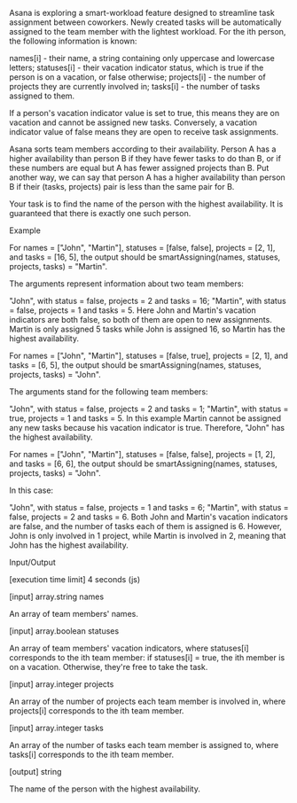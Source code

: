 Asana is exploring a smart-workload feature designed to streamline task assignment between coworkers. Newly created tasks will be automatically assigned to the team member with the lightest workload. For the ith person, the following information is known:

names[i] - their name, a string containing only uppercase and lowercase letters;
statuses[i] - their vacation indicator status, which is true if the person is on a vacation, or false otherwise;
projects[i] - the number of projects they are currently involved in;
tasks[i] - the number of tasks assigned to them.

If a person's vacation indicator value is set to true, this means they are on vacation and cannot be assigned new tasks. Conversely, a vacation indicator value of false means they are open to receive task assignments.

Asana sorts team members according to their availability. Person A has a higher availability than person B if they have fewer tasks to do than B, or if these numbers are equal but A has fewer assigned projects than B. Put another way, we can say that person A has a higher availability than person B if their (tasks, projects) pair is less than the same pair for B.

Your task is to find the name of the person with the highest availability. It is guaranteed that there is exactly one such person.

Example

For names = ["John", "Martin"], statuses = [false, false],
projects = [2, 1], and tasks = [16, 5],
the output should be
smartAssigning(names, statuses, projects, tasks) = "Martin".

The arguments represent information about two team members:

"John", with status = false, projects = 2 and tasks = 16;
"Martin", with status = false, projects = 1 and tasks = 5.
Here John and Martin's vacation indicators are both false, so both of them are open to new assignments. Martin is only assigned 5 tasks while John is assigned 16, so Martin has the highest availability.

For names = ["John", "Martin"], statuses = [false, true],
projects = [2, 1], and tasks = [6, 5],
the output should be
smartAssigning(names, statuses, projects, tasks) = "John".

The arguments stand for the following team members:

"John", with status = false, projects = 2 and tasks = 1;
"Martin", with status = true, projects = 1 and tasks = 5.
In this example Martin cannot be assigned any new tasks because his vacation indicator is true. Therefore, "John" has the highest availability.

For names = ["John", "Martin"], statuses = [false, false],
projects = [1, 2], and tasks = [6, 6],
the output should be
smartAssigning(names, statuses, projects, tasks) = "John".

In this case:

"John", with status = false, projects = 1 and tasks = 6;
"Martin", with status = false, projects = 2 and tasks = 6.
Both John and Martin's vacation indicators are false, and the number of tasks each of them is assigned is 6. However, John is only involved in 1 project, while Martin is involved in 2, meaning that John has the highest availability.

Input/Output

[execution time limit] 4 seconds (js)

[input] array.string names

An array of team members' names.

[input] array.boolean statuses

An array of team members' vacation indicators, where statuses[i] corresponds to the ith team member: if statuses[i] = true, the ith member is on a vacation. Otherwise, they're free to take the task.

[input] array.integer projects

An array of the number of projects each team member is involved in, where projects[i] corresponds to the ith team member.

[input] array.integer tasks

An array of the number of tasks each team member is assigned to, where tasks[i] corresponds to the ith team member.

[output] string

The name of the person with the highest availability.
